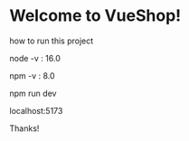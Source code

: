 # Welcome to VueShop! #
<p>how to run this project</p>
<p>node -v : 16.0</p>
<p>npm -v : 8.0</p>
<p>npm run dev</p>
<p>localhost:5173</p>
<p>Thanks!</p>
